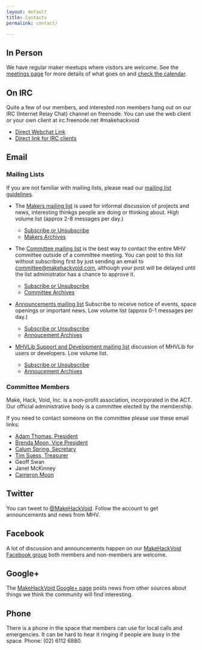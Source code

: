 ```yaml
---
layout: default
title: Contacts
permalink: contact/

---
```


## In Person

We have regular maker meetups where visitors are welcome. See the [meetings page](meetings.html) for more details of what goes on and [check the calendar](https://www.google.com/calendar/embed?src=s9j75t8siijp625kfmjob13rv4%40group.calendar.google.com&ctz=Australia/Sydney).

## On IRC

Quite a few of our members, and interested non members hang out on our IRC (Internet Relay Chat) channel on freenode. You can use the web client or your own client at irc.freenode.net #makehackvoid

* [Direct Webchat Link](http://webchat.freenode.net/?channels=makehackvoid)
* [Direct link for IRC clients](irc://irc.freenode.net/makehackvoid)

## Email

### Mailing Lists

If you are not familiar with mailing lists, please read our [mailing list guidelines](mailinglist-guidelines).

* The [Makers mailing list](http://www.makehackvoid.com/mailman/listinfo/committee) is used for informal discussion of projects and news, interesting thinkgs people are doing or thinking about. High volume list (approx 2-8 messages per day.)
  * [Subscribe or Unsubscribe](http://www.makehackvoid.com/mailman/listinfo/makers)
  * [Makers Archives](http://www.makehackvoid.com/pipermail/makers/)

* The [Committee mailing list](http://www.makehackvoid.com/mailman/listinfo/committee) is the best way to contact the entire MHV committee outside of a committee meeting. You can post to this list without subscribing first by just sending an email to [committee@makehackvoid.com](committee@makehackvoid.com), although your post will be delayed until the list administrator has a chance to approve it.
   * [Subscribe or Unsubscribe](http://www.makehackvoid.com/mailman/listinfo/committee)
  * [Committee Archives](http://www.makehackvoid.com/pipermail/committee/)

* [Announcements mailing list](http://www.makehackvoid.com/mailman/listinfo/mhv-announce) Subscribe to receive notice of events, space openings or important news. Low volume list (approx 0-1 messages per day.)
  * [Subscribe or Unsubscribe](http://www.makehackvoid.com/mailman/listinfo/mhv-announce)
  * [Annoucement Archives](http://www.makehackvoid.com/pipermail/mhv-announce/)
* [MHVLib Support and Development mailing list](http://www.makehackvoid.com/mailman/listinfo/mhvlib) discussion of MHVLib for users or developers. Low volume list.
  * [Subscribe or Unsubscribe](http://www.makehackvoid.com/mailman/listinfo/mhvlib)
  * [Annoucement Archives](http://www.makehackvoid.com/pipermail/mhvlib/)

### Committee Members

Make, Hack, Void, Inc. is a non-profit association, incorporated in the ACT. Our official administrative body is a committee elected by the membership.

If you need to contact someone on the committee please use these email links:

* [Adam Thomas, President](mailto:president@makehackvoid.com)
* [Brenda Moon, Vice President](mailto:brenda@moon.net.au)
* [Calum Spring, Secretary](mailto:secretary@makehackvoid.com)
* [Tim Suess, Treasurer](mailto:treasurer@makehackvoid.com)
* Geoff Swan
* Janet McKinney
* [Cameron Moon](mailto:cameron@moon.net.au)

## Twitter

You can tweet to [@MakeHackVoid](https://twitter.com/MakeHackVoid). Follow the account to get announcements and news from MHV.

## Facebook

A lot of discussion and announcements happen on our [MakeHackVoid Facebook group](http://www.facebook.com/#!/group.php?gid=357947732276) both members and non-members are welcome.

## Google+

The [MakeHackVoid Google+ page](https://plus.google.com/b/115335799936532561135/115335799936532561135/posts) posts news from other sources about things we think the community will find interesting.

## Phone

There is a phone in the space that members can use for local calls and emergencies. It can be hard to hear it ringing if people are busy in the space. Phone: (02) 6112 6880.
